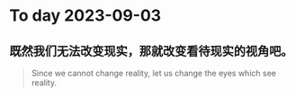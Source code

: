 
# To day 2023-09-03


## 既然我们无法改变现实，那就改变看待现实的视角吧。
> Since we cannot change reality, let us change the eyes which see reality.

    